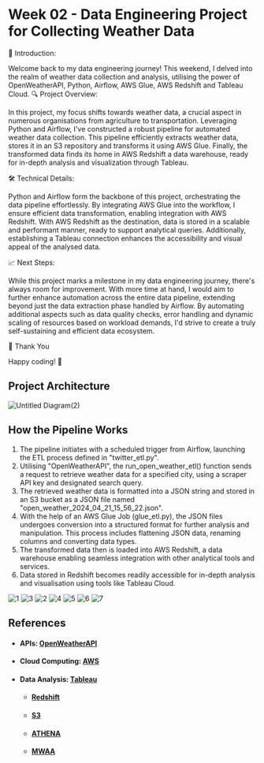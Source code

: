# Week 02 - Data Engineering Project for Collecting Weather Data

🚀 Introduction:

Welcome back to my data engineering journey! This weekend, I delved into the realm of weather data collection and analysis, utilising the power of OpenWeatherAPI, Python, Airflow, AWS Glue, AWS Redshift and Tableau Cloud.
🔍 Project Overview:

In this project, my focus shifts towards weather data, a crucial aspect in numerous organisations from agriculture to transportation. Leveraging Python and Airflow, I've constructed a robust pipeline for automated weather data collection. This pipeline efficiently extracts weather data, stores it in an S3 repository and transforms it using AWS Glue. Finally, the transformed data finds its home in AWS Redshift a data warehouse, ready for in-depth analysis and visualization through Tableau.

🛠️ Technical Details:

Python and Airflow form the backbone of this project, orchestrating the data pipeline effortlessly. By integrating AWS Glue into the workflow, I ensure efficient data transformation, enabling integration with AWS Redshift. With AWS Redshift as the destination, data is stored in a scalable and performant manner, ready to support analytical queries. Additionally, establishing a Tableau connection enhances the accessibility and visual appeal of the analysed data.

📈 Next Steps:

While this project marks a milestone in my data engineering journey, there's always room for improvement. With more time at hand, I would aim to further enhance automation across the entire data pipeline, extending beyond just the data extraction phase handled by Airflow. By automating additional aspects such as data quality checks, error handling and dynamic scaling of resources based on workload demands, I'd strive to create a truly self-sustaining and efficient data ecosystem.

🙏 Thank You

Happy coding! 🌟

## Project Architecture
![Untitled Diagram(2)](https://github.com/andreisacal/W02-DE-Weather-Report/assets/166915179/8ae2daf3-ffb4-4b1c-891e-c2a3f716b2cf)

## How the Pipeline Works

1. The pipeline initiates with a scheduled trigger from Airflow, launching the ETL process defined in "twitter_etl.py".
2. Utilising "OpenWeatherAPI", the run_open_weather_etl() function sends a request to retrieve weather data for a specified city, using a scraper API key and designated search query.
3. The retrieved weather data is formatted into a JSON string and stored in an S3 bucket as a JSON file named "open_weather_2024_04_21_15_56_22.json".
4. With the help of an AWS Glue Job (glue_etl.py), the JSON files undergoes conversion into a structured format for further analysis and manipulation. This process includes flattening JSON data, renaming columns and converting data types.
5. The transformed data then is loaded into AWS Redshift, a data warehouse enabling seamless integration with other analytical tools and services.
6. Data stored in Redshift becomes readily accessible for in-depth analysis and visualisation using tools like Tableau Cloud.

![1](https://github.com/andreisacal/W02-DE-Weather-Report/assets/166915179/7f3509cd-2b67-4311-bd03-55f27f5343e2)
![3](https://github.com/andreisacal/W02-DE-Weather-Report/assets/166915179/f784aa4a-4eaa-48bb-8c64-9583dce3642b)
![2](https://github.com/andreisacal/W02-DE-Weather-Report/assets/166915179/30a70daf-8e18-40b3-a170-da73493e5f3f)
![4](https://github.com/andreisacal/W02-DE-Weather-Report/assets/166915179/48b01a6a-c139-4724-afcb-e6b6e5f61069)
![5](https://github.com/andreisacal/W02-DE-Weather-Report/assets/166915179/bf181848-048c-4203-aed4-bacd2c1f403c)
![6](https://github.com/andreisacal/W02-DE-Weather-Report/assets/166915179/889449db-ebbe-4b82-8f86-bacb57acaab2)
![7](https://github.com/andreisacal/W02-DE-Weather-Report/assets/166915179/9a61ba23-3a71-4d8d-83ea-61a94671d9b8)

## References

- #### APIs: [OpenWeatherAPI]([https://www.scraperapi.com/](https://openweathermap.org/))
- #### Cloud Computing: [AWS](https://aws.amazon.com/)
- #### Data Analysis: [Tableau]([https://aws.amazon.com/](https://www.tableau.com/))
  - #### [Redshift](https://aws.amazon.com/glue/)
  - #### [S3](https://aws.amazon.com/s3/)
  - #### [ATHENA](https://aws.amazon.com/athena/)
  - #### [MWAA](https://aws.amazon.com/managed-workflows-for-apache-airflow/)

